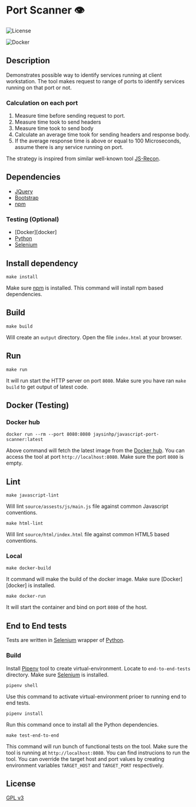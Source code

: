 # Port Scanner 👁️

![License][badge_license]

![Docker][badge_docker]


## Description

Demonstrates possible way to identify services running at client workstation.
The tool makes request to range of ports to identify services running on that
port or not.


### Calculation on each port

1. Measure time before sending request to port.
2. Measure time took to send headers
3. Measure time took to send body
4. Calculate an average time took for sending headers and response body.
5. If the average response time is above or equal to 100 Microseconds, assume
   there is any service running on port.


The strategy is inspired from similar well-known tool [JS-Recon][js-recon].


## Dependencies

* [JQuery][jquery]
* [Bootstrap][bootstrap]
* [npm][npm]

### Testing (Optional)

* [Docker][docker]
* [Python][python]
* [Selenium][selenium]


## Install dependency

```
make install
```

Make sure [npm][npm] is installed. This command will install npm based
dependencies.


## Build


```
make build
```

Will create an `output` directory. Open the file `index.html` at your browser.


## Run


```
make run
```

It will run start the HTTP server on port `8080`. Make sure you have ran ```make
build``` to get output of latest code.


## Docker (Testing)

### Docker hub

```
docker run --rm --port 8080:8080 jaysinhp/javascript-port-scanner:latest
```

Above command will fetch the latest image from the [Docker hub][docker_repository]. You can access the tool at port `http://localhost:8080`. Make sure the port `8080` is empty.


## Lint

```
make javascript-lint
```

Will lint `source/assests/js/main.js` file against common Javascript
conventions.

```
make html-lint
```

Will lint `source/html/index.html` file against common HTML5 based conventions.


### Local

```
make docker-build
```

It command will make the build of the docker image. Make sure [Docker][docker]
is installed.

```
make docker-run
```

It will start the container and bind on port `8080` of the host.


## End to End tests

Tests are written in [Selenium][selenium] wrapper of [Python][python].

### Build

Install [Pipenv][pipenv] tool to create virtual-environment. Locate to
`end-to-end-tests` directory. Make sure [Selenium][selenium] is installed.

```
pipenv shell
```
Use this command to activate virtual-environment prioer to running end to end
tests.

```
pipenv install
```

Run this command once to install all the Python dependencies.

```
make test-end-to-end
```

This command will run bunch of functional tests on the tool. Make sure the tool
is running at `http://localhost:8080`. You can find instrucions to run the tool.
You can override the target host and port values by creating environment
variables `TARGET_HOST` and `TARGET_PORT` respectively.


## License

[GPL v3][gpl_v3]


[js-recon]: http://blog.andlabs.org/2010/12/port-scanning-with-html5-and-js-recon.html
[gpl_v3]: https://www.gnu.org/licenses/gpl-3.0.en.html
[jquery]: https://jquery.com/
[bootstrap]: https://getbootstrap.com/
[npm]: https://www.npmjs.com/
[python]: https://www.python.org/
[selenium]: https://docs.seleniumhq.org/
[pipenv]: https://pypi.org/project/pipenv/
[badge_license]: https://img.shields.io/github/license/ultimatecoder/javascript_port_scanner.svg?style=plastic
[badge_docker]: https://dockeri.co/image/jaysinhp/javascript-port-scanner
[docker_repository]: https://hub.docker.com/r/jaysinhp/javascript-port-scanner
